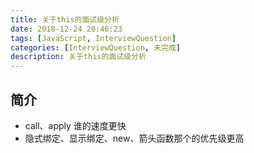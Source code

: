 ```yaml
---
title: 关于this的面试级分析
date: 2018-12-24 20:46:23
tags: [JavaScript, InterviewQuestion]
categories: [InterviewQuestion, 未完成]
description: 关于this的面试级分析
---
```


## 简介

- call、apply 谁的速度更快
- 隐式绑定、显示绑定、new、箭头函数那个的优先级更高
